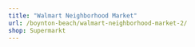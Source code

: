 ```yaml
---
title: "Walmart Neighborhood Market"
url: /boynton-beach/walmart-neighborhood-market-2/
shop: Supermarkt
---
```

